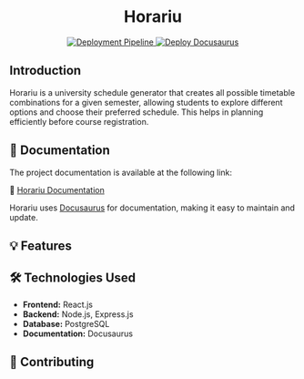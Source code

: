 <div align="center">
  <h1 align="center">
    Horariu
  </h1>
</div>

<p align="center">
  <a href="https://github.com/gqbo/Horariu/actions/workflows/pipeline.yml">
    <img src="https://github.com/gqbo/Horariu/actions/workflows/pipeline.yml/badge.svg" alt="Deployment Pipeline" />
  </a>
  <a href="https://github.com/gqbo/Horariu/actions/workflows/deploy-docusaurus.yml">
    <img src="https://github.com/gqbo/Horariu/actions/workflows/deploy-docusaurus.yml/badge.svg" alt="Deploy Docusaurus" />
  </a>
</p>

##  Introduction

Horariu is a university schedule generator that creates all possible timetable combinations for a given semester, allowing students to explore different options and choose their preferred schedule. This helps in planning efficiently before course registration.

## 📖 Documentation

The project documentation is available at the following link:

🔗 [Horariu Documentation](https://gqbo.github.io/Horariu/)

Horariu uses [Docusaurus](https://docusaurus.io/) for documentation, making it easy to maintain and update.

## 💡 Features

## 🛠️ Technologies Used

- **Frontend:** React.js
- **Backend:** Node.js, Express.js
- **Database:** PostgreSQL
- **Documentation:** Docusaurus

## 🤝 Contributing

